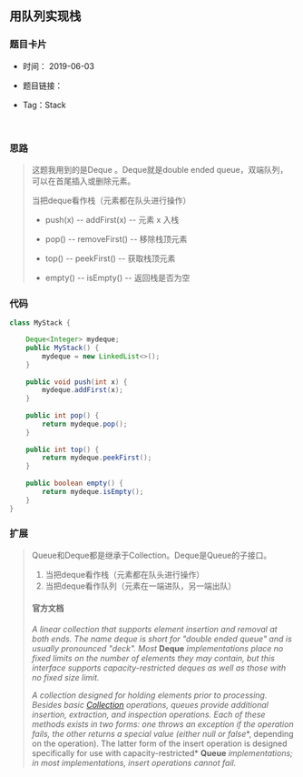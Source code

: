 ## 用队列实现栈



### 题目卡片 

- 时间： 2019-06-03

- 题目链接：

  [225.用队列表示栈]: https://leetcode-cn.com/problems/implement-stack-using-queues/

- Tag：Stack

  ​		

  


### 思路

>这题我用到的是Deque 。Deque就是double ended queue，双端队列，可以在首尾插入或删除元素。
>
>当把deque看作栈（元素都在队头进行操作）
>
>- push(x) -- addFirst(x)   -- 元素 x 入栈
>
>- pop() -- removeFirst()  -- 移除栈顶元素
>
>- top() -- peekFirst()  -- 获取栈顶元素
>
>- empty() -- isEmpty()  -- 返回栈是否为空



### 代码

```java
class MyStack {

    Deque<Integer> mydeque;
    public MyStack() {
        mydeque = new LinkedList<>();
    }
    
    public void push(int x) {
        mydeque.addFirst(x);
    }
    
    public int pop() {
        return mydeque.pop();
    }
    
    public int top() {
        return mydeque.peekFirst();
    }
    
    public boolean empty() {
        return mydeque.isEmpty();
    }
}
```



### 扩展

> Queue和Deque都是继承于Collection。Deque是Queue的子接口。
>
> 1. 当把deque看作栈（元素都在队头进行操作）
> 2. 当把deque看作队列（元素在一端进队，另一端出队）
>
> #### 官方文档
>
> *A linear collection that supports element insertion and removal at both ends. The name deque is short for "double ended queue" and is usually pronounced "deck". Most* **Deque** *implementations place no fixed limits on the number of elements they may contain, but this interface supports capacity-restricted deques as well as those with no fixed size limit.*
>
> 
>
> *A collection designed for holding elements prior to processing. Besides basic* [*Collection*](https://docs.oracle.com/javase/8/docs/api/java/util/Collection.html) *operations, queues provide additional insertion, extraction, and inspection operations. Each of these methods exists in two forms: one throws an exception if the operation fails, the other returns a special value (either* *null* *or* *false**, depending on the operation). The latter form of the insert operation is designed specifically for use with capacity-restricted* **Queue** *implementations; in most implementations, insert operations cannot fail.*

